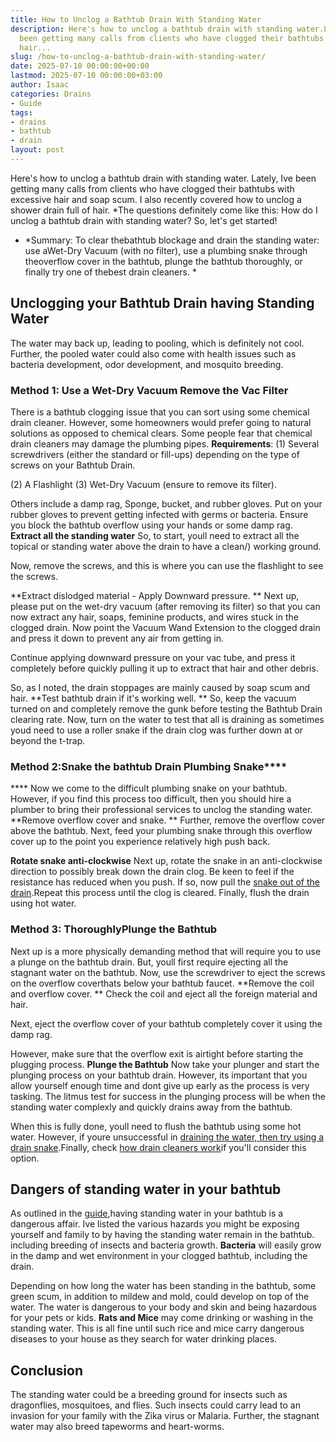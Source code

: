 ```yaml
---
title: How to Unclog a Bathtub Drain With Standing Water
description: Here's how to unclog a bathtub drain with standing water.Lately, Ive
  been getting many calls from clients who have clogged their bathtubs with excessive
  hair...
slug: /how-to-unclog-a-bathtub-drain-with-standing-water/
date: 2025-07-10 00:00:00+00:00
lastmod: 2025-07-10 00:00:00+03:00
author: Isaac
categories: Drains
- Guide
tags:
- drains
- bathtub
- drain
layout: post
---
```

Here's how to unclog a bathtub drain with standing water. Lately, Ive been getting many calls from clients who have clogged their bathtubs with excessive hair and soap scum. I also recently covered how to unclog a shower drain full of hair. *The questions definitely come like this: How do I unclog a bathtub drain with standing water? So, let's get started!

* *Summary: To clear thebathtub blockage and drain the standing water: use aWet-Dry Vacuum (with no filter), use a plumbing snake through theoverflow cover in the bathtub, plunge the bathtub thoroughly, or finally try one of thebest drain cleaners. *

##  Unclogging your Bathtub Drain having Standing Water

The water may back up, leading to pooling, which is definitely not cool. Further, the pooled water could also come with health issues such as bacteria development, odor development, and mosquito breeding.

###  Method 1: Use a Wet-Dry Vacuum  Remove the Vac Filter

There is a bathtub clogging issue that you can sort using some chemical drain cleaner. However, some homeowners would prefer going to natural solutions as opposed to chemical clears. Some people fear that chemical drain cleaners may damage the plumbing pipes. **Requirements**: (1) Several screwdrivers (either the standard or fill-ups) depending on the type of screws on your Bathtub Drain.

(2) A Flashlight (3) Wet-Dry Vacuum (ensure to remove its filter).

Others include a damp rag, Sponge, bucket, and rubber gloves. Put on your rubber gloves to prevent getting infected with germs or bacteria. Ensure you block the bathtub overflow using your hands or some damp rag. **Extract all the standing water** So, to start, youll need to extract all the topical or standing water above the drain to have a clean/) working ground.

Now, remove the screws, and this is where you can use the flashlight to see the screws.

**Extract dislodged material - Apply Downward pressure. ** Next up, please put on the wet-dry vacuum (after removing its filter) so that you can now extract any hair, soaps, feminine products, and wires stuck in the clogged drain. Now point the Vacuum Wand Extension to the clogged drain and press it down to prevent any air from getting in.

Continue applying downward pressure on your vac tube, and press it completely before quickly pulling it up to extract that hair and other debris.

So, as I noted, the drain stoppages are mainly caused by soap scum and hair. **Test bathtub drain if it's working well. ** So, keep the vacuum turned on and completely remove the gunk before testing the Bathtub Drain clearing rate. Now, turn on the water to test that all is draining as sometimes youd need to use a roller snake if the drain clog was further down at or beyond the t-trap.

###  Method 2:Snake the bathtub Drain  Plumbing Snake****

**** Now we come to the difficult plumbing snake on your bathtub. However, if you find this process too difficult, then you should hire a plumber to bring their professional services to unclog the standing water. **Remove overflow cover and snake. ** Further, remove the overflow cover above the bathtub. Next, feed your plumbing snake through this overflow cover up to the point you experience relatively high push back.

**Rotate snake anti-clockwise** Next up, rotate the snake in an anti-clockwise direction to possibly break down the drain clog. Be keen to feel if the resistance has reduced when you push. If so, now pull the [snake out of the drain](https://pestpolicy.com/best-drain-snakes/).Repeat this process until the clog is cleared. Finally, flush the drain using hot water.

###  Method 3: Thoroughly**Plunge the Bathtub**

Next up is a more physically demanding method that will require you to use a plunge on the bathtub drain. But, youll first require ejecting all the stagnant water on the bathtub. Now, use the screwdriver to eject the screws on the overflow coverthats below your bathtub faucet. **Remove the coil and overflow cover. ** Check the coil and eject all the foreign material and hair.

Next, eject the overflow cover of your bathtub completely cover it using the damp rag.

However, make sure that the overflow exit is airtight before starting the plugging process. **Plunge the Bathtub** Now take your plunger and start the plunging process on your bathtub drain. However, its important that you allow yourself enough time and dont give up early as the process is very tasking. The litmus test for success in the plunging process will be when the standing water complexly and quickly drains away from the bathtub.

When this is fully done, youll need to flush the bathtub using some hot water. However, if youre unsuccessful in [draining the water, then try using a drain snake](https://pestpolicy.com/how-to-snake-a-drain/).Finally, check [how drain cleaners work](https://pestpolicy.com/how-drain-cleaners-work/)if you'll consider this option.

##  **Dangers of standing water in your bathtub**

As outlined in the [guide](https://www.plumbingnerds.com/standing-water-dangerous-health/),having standing water in your bathtub is a dangerous affair. Ive listed the various hazards you might be exposing yourself and family to by having the standing water remain in the bathtub. including breeding of insects and bacteria growth. **Bacteria** will easily grow in the damp and wet environment in your clogged bathtub, including the drain.

Depending on how long the water has been standing in the bathtub, some green scum, in addition to mildew and mold, could develop on top of the water. The water is dangerous to your body and skin and being hazardous for your pets or kids. **Rats and Mice** may come drinking or washing in the standing water. This is all fine until such rice and mice carry dangerous diseases to your house as they search for water drinking places.

##  Conclusion

The standing water could be a breeding ground for insects such as dragonflies, mosquitoes, and flies. Such insects could carry lead to an invasion for your family with the Zika virus or Malaria. Further, the stagnant water may also breed tapeworms and heart-worms.